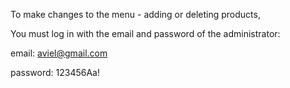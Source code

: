 To make changes to the menu - adding or deleting products,

You must log in with the email and password of the administrator:

email: aviel@gmail.com

password: 123456Aa!
